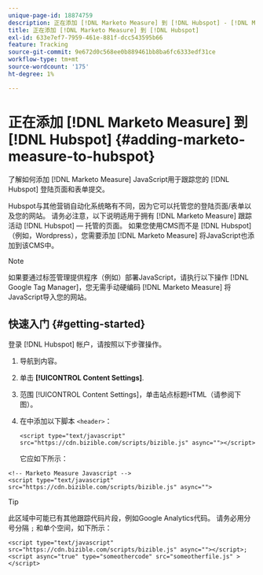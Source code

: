 ```yaml
---
unique-page-id: 18874759
description: 正在添加 [!DNL Marketo Measure] 到 [!DNL Hubspot] - [!DNL Marketo Measure]
title: 正在添加 [!DNL Marketo Measure] 到 [!DNL Hubspot]
exl-id: 633e7ef7-7959-461e-881f-dcc543595b66
feature: Tracking
source-git-commit: 9e672d0c568ee0b889461bb8ba6fc6333edf31ce
workflow-type: tm+mt
source-wordcount: '175'
ht-degree: 1%

---
```


# 正在添加 [!DNL Marketo Measure] 到 [!DNL Hubspot] {#adding-marketo-measure-to-hubspot}

了解如何添加 [!DNL Marketo Measure] JavaScript用于跟踪您的 [!DNL Hubspot] 登陆页面和表单提交。

Hubspot与其他营销自动化系统略有不同，因为它可以托管您的登陆页面/表单以及您的网站。 请务必注意，以下说明适用于拥有 [!DNL Marketo Measure] 跟踪活动 [!DNL Hubspot] — 托管的页面。 如果您使用CMS而不是 [!DNL Hubspot] （例如，Wordpress），您需要添加 [!DNL Marketo Measure] 将JavaScript也添加到该CMS中。

>[!NOTE]
>
>如果要通过标签管理提供程序（例如）部署JavaScript，请执行以下操作 [!DNL Google Tag Manager]，您无需手动硬编码 [!DNL Marketo Measure] 将JavaScript导入您的网站。

## 快速入门 {#getting-started}

登录 [!DNL Hubspot] 帐户，请按照以下步骤操作。

1. 导航到内容。

1. 单击 **[!UICONTROL Content Settings]**.

1. 范围 [!UICONTROL Content Settings]，单击站点标题HTML（请参阅下图）。

1. 在中添加以下脚本 `<header>`：

   `<script type="text/javascript" src="https://cdn.bizible.com/scripts/bizible.js" async=""></script>`

   它应如下所示：

```text
<!-- Marketo Measure Javascript -->
<script type="text/javascript" src="https://cdn.bizible.com/scripts/bizible.js" async="">
```

>[!TIP]
>
>此区域中可能已有其他跟踪代码片段，例如Google Analytics代码。 请务必用分号分隔 `;` 和单个空间，如下所示：
>
>`<script type="text/javascript" src="https://cdn.bizible.com/scripts/bizible.js" async=""></script>; <script async="true" type="someothercode" src="someotherfile.js" ></script>`
